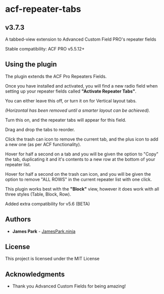 # acf-repeater-tabs
## v3.7.3
A tabbed-view extension to Advanced Custom Field PRO's repeater fields

Stable compatibility: ACF PRO v5.5.12+

## Using the plugin

The plugin extends the ACF Pro Repeaters Fields.

Once you have installed and activated, you will find a new radio field when setting up your repeater fields called **"Activate Repeater Tabs"**.

You can either leave this off, or turn it on for Vertical layout tabs. 

*(Horizontal has been removed until a smarter layout can be achieved).*

Turn this on, and the repeater tabs will appear for this field.

Drag and drop the tabs to reorder.

Click the trash can icon to remove the current tab, and the plus icon to add a new one (as per ACF functionality).

Hover for half a second on a tab and you will be given the option to "Copy" the tab, duplicating it and it's contents to a new row at the bottom of your repeater list.

Hover for half a second on the trash can icon, and you will be given the option to remove "ALL ROWS" in the current repeater list with one click.

This plugin works best with the **"Block"** view, however it does work with all three styles (Table, Block, Row).

Added extra compatibility for v5.6 (BETA)

## Authors

* **James Park** - [JamesPark.ninja](https://github.com/JamesParkNINJA)

## License

This project is licensed under the MIT License

## Acknowledgments

* Thank you Advanced Custom Fields for being amazing!